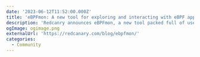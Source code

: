 ```yaml
---
date: '2023-06-12T11:52:00.000Z'
title: 'eBPFmon: A new tool for exploring and interacting with eBPF applications'
description: 'Redcanry announces eBPFmon, a new tool packed full of useful features to make the exploration, debugging, and analysis of eBPF programs easier'
ogImage: ogimage.png
externalUrl: 'https://redcanary.com/blog/ebpfmon/'
categories:
  - Community
---
```

